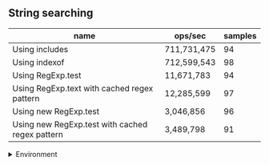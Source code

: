 ## String searching

|name|ops/sec|samples|
|-|-|-|
|Using includes|711,731,475|94|
|Using indexof|712,599,543|98|
|Using RegExp.test|11,671,783|94|
|Using RegExp.text with cached regex pattern|12,285,599|97|
|Using new RegExp.test|3,046,856|96|
|Using new RegExp.test with cached regex pattern|3,489,798|91|


<details>
<summary>Environment</summary>

* __Machine:__ linux x64 | 2 vCPUs | 6.8GB Mem
* __Run:__ Tue Oct 24 2023 17:54:52 GMT+0000 (Coordinated Universal Time)
</details>

<!--
{"environment":{"platform":"linux","arch":"x64","cpus":2,"totalMemory":6.7597503662109375},"benchmarks":[{"name":"Using includes","opsSec":711731475.2123533,"samples":6},{"name":"Using indexof","opsSec":712599542.9819148,"samples":7},{"name":"Using RegExp.test","opsSec":11671782.882535143,"samples":6},{"name":"Using RegExp.text with cached regex pattern","opsSec":12285598.588140802,"samples":5},{"name":"Using new RegExp.test","opsSec":3046856.2922295663,"samples":6},{"name":"Using new RegExp.test with cached regex pattern","opsSec":3489798.0332209696,"samples":5}]}-->
